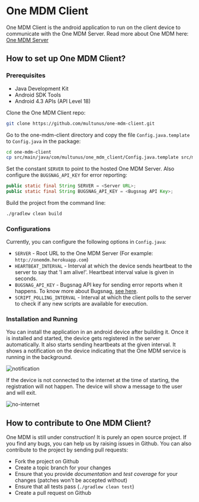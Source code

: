 One MDM Client
==============

One MDM Client is the android application to run on the client device to communicate with the One MDM Server. Read more about One MDM here: [One MDM Server](https://github.com/multunus/one-mdm/)

## How to set up One MDM Client?

### Prerequisites

* Java Development Kit
* Android SDK Tools
* Android 4.3 APIs (API Level 18)

Clone the One MDM Client repo:

``` bash
git clone https://github.com/multunus/one-mdm-client.git
```

Go to the one-mdm-client directory and copy the file `Config.java.template` to `Config.java` in the package:

``` bash
cd one-mdm-client
cp src/main/java/com/multunus/one_mdm_client/Config.java.template src/main/java/com/multunus/one_mdm_client/Config.java
```

Set the constant `SERVER` to point to the hosted One MDM Server. Also configure the `BUGSNAG_API_KEY` for error reporting:

``` java
public static final String SERVER = <Server URL>;
public static final String BUGSNAG_API_KEY = <Bugsnag API Key>;
```

Build the project from the command line:

``` bash
./gradlew clean build
```

### Configurations

Currently, you can configure the following options in `Config.java`:

* `SERVER` - Root URL to the One MDM Server (For example: `http://onemdm.herokuapp.com`)
* `HEARTBEAT_INTERVAL` - Interval at which the device sends heartbeat to the server to say that 'I am alive!'. Heartbeat interval value is given in seconds.
* `BUGSNAG_API_KEY` - Bugsnag API key for sending error reports when it happens. To know more about Bugsnag, [see here](https://bugsnag.com/).
* `SCRIPT_POLLING_INTERVAL` - Interval at which the client polls to the server to check if any new scripts are available for execution.

### Installation and Running

You can install the application in an android device after building it. Once it is installed and started, the device gets registered in the server automatically. It also starts sending heartbeats at the given interval. It shows a notification on the device indicating that the One MDM service is running in the background. 

![notification](https://raw.githubusercontent.com/multunus/one-mdm-client/master/screenshots/onemdmclient_notification.png)

If the device is not connected to the internet at the time of starting, the registration will not happen. The device will show a message to the user and will exit.

![no-internet](https://raw.githubusercontent.com/multunus/one-mdm-client/master/screenshots/onemdmclient_no_internet.png)

## How to contribute to One MDM Client?

One MDM is still under construction! It is purely an open source project. If you find any bugs, you can help us by raising issues in Github. You can also contribute to the project by sending pull requests:

* Fork the project on Github
* Create a topic branch for your changes
* Ensure that you provide *documentation* and *test coverage* for your changes (patches won't be accepted without)
* Ensure that all tests pass (`./gradlew clean test`)
* Create a pull request on Github 
